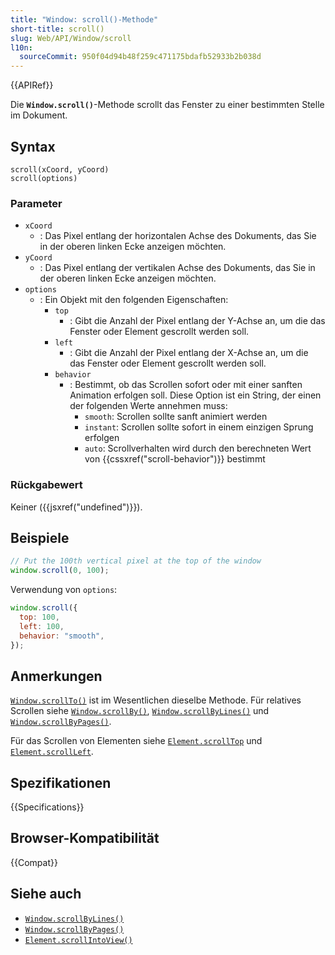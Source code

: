 ```yaml
---
title: "Window: scroll()-Methode"
short-title: scroll()
slug: Web/API/Window/scroll
l10n:
  sourceCommit: 950f04d94b48f259c471175bdafb52933b2b038d
---
```


{{APIRef}}

Die **`Window.scroll()`**-Methode scrollt das Fenster zu einer bestimmten Stelle im Dokument.

## Syntax

```js-nolint
scroll(xCoord, yCoord)
scroll(options)
```

### Parameter

- `xCoord`
  - : Das Pixel entlang der horizontalen Achse des Dokuments, das Sie in der oberen linken Ecke anzeigen möchten.
- `yCoord`
  - : Das Pixel entlang der vertikalen Achse des Dokuments, das Sie in der oberen linken Ecke anzeigen möchten.
- `options`
  - : Ein Objekt mit den folgenden Eigenschaften:
    - `top`
      - : Gibt die Anzahl der Pixel entlang der Y-Achse an, um die das Fenster oder Element gescrollt werden soll.
    - `left`
      - : Gibt die Anzahl der Pixel entlang der X-Achse an, um die das Fenster oder Element gescrollt werden soll.
    - `behavior`
      - : Bestimmt, ob das Scrollen sofort oder mit einer sanften Animation erfolgen soll. Diese Option ist ein String, der einen der folgenden Werte annehmen muss:
        - `smooth`: Scrollen sollte sanft animiert werden
        - `instant`: Scrollen sollte sofort in einem einzigen Sprung erfolgen
        - `auto`: Scrollverhalten wird durch den berechneten Wert von {{cssxref("scroll-behavior")}} bestimmt

### Rückgabewert

Keiner ({{jsxref("undefined")}}).

## Beispiele

```js
// Put the 100th vertical pixel at the top of the window
window.scroll(0, 100);
```

Verwendung von `options`:

```js
window.scroll({
  top: 100,
  left: 100,
  behavior: "smooth",
});
```

## Anmerkungen

[`Window.scrollTo()`](/de/docs/Web/API/Window/scrollTo) ist im Wesentlichen dieselbe Methode. Für relatives Scrollen siehe [`Window.scrollBy()`](/de/docs/Web/API/Window/scrollBy), [`Window.scrollByLines()`](/de/docs/Web/API/Window/scrollByLines) und [`Window.scrollByPages()`](/de/docs/Web/API/Window/scrollByPages).

Für das Scrollen von Elementen siehe [`Element.scrollTop`](/de/docs/Web/API/Element/scrollTop) und [`Element.scrollLeft`](/de/docs/Web/API/Element/scrollLeft).

## Spezifikationen

{{Specifications}}

## Browser-Kompatibilität

{{Compat}}

## Siehe auch

- [`Window.scrollByLines()`](/de/docs/Web/API/Window/scrollByLines)
- [`Window.scrollByPages()`](/de/docs/Web/API/Window/scrollByPages)
- [`Element.scrollIntoView()`](/de/docs/Web/API/Element/scrollIntoView)

